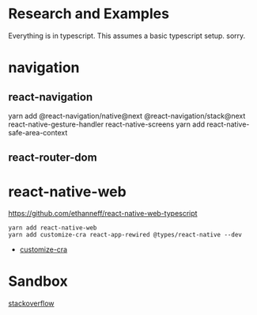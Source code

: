 # Research and Examples

Everything is in typescript. This assumes a basic typescript setup. sorry.

# navigation

## react-navigation



yarn add @react-navigation/native@next @react-navigation/stack@next react-native-gesture-handler react-native-screens
yarn add react-native-safe-area-context

## react-router-dom


# react-native-web

https://github.com/ethanneff/react-native-web-typescript

```
yarn add react-native-web
yarn add customize-cra react-app-rewired @types/react-native --dev
```

* [customize-cra](https://github.com/arackaf/customize-cra)

# Sandbox

[stackoverflow](https://stackoverflow.com/questions/22506026/how-to-safely-run-user-supplied-javascript-code-inside-the-browser)
